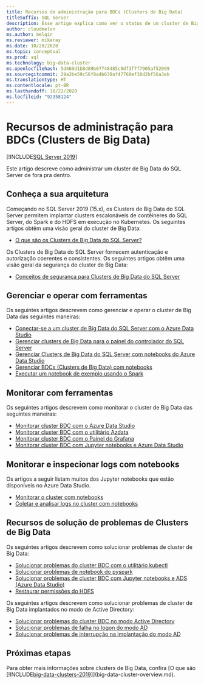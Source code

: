 ```yaml
---
title: Recursos de administração para BDCs (Clusters de Big Data)
titleSuffix: SQL Server
description: Esse artigo explica como ver o status de um cluster de Big Data usando o Azure Data Studio, notebooks e comandos da CLI de Dados do Azure (azdata).
author: cloudmelon
ms.author: melqin
ms.reviewer: mikeray
ms.date: 10/20/2020
ms.topic: conceptual
ms.prod: sql
ms.technology: big-data-cluster
ms.openlocfilehash: 5d469d1b8d89b07748485c9df3f7f7905af52099
ms.sourcegitcommit: 29a2be59c56f8a4b630af47760ef38d2bf56a3eb
ms.translationtype: HT
ms.contentlocale: pt-BR
ms.lasthandoff: 10/22/2020
ms.locfileid: "92358124"
---
```

# <a name="administration-resources-for-big-data-clusters-bdc"></a>Recursos de administração para BDCs (Clusters de Big Data) 

[!INCLUDE[SQL Server 2019](../includes/applies-to-version/sqlserver2019.md)]

Este artigo descreve como administrar um cluster de Big Data do SQL Server de fora pra dentro.

## <a name="know-your-architecture"></a>Conheça a sua arquitetura

Começando no SQL Server 2019 (15.x), os Clusters de Big Data do SQL Server permitem implantar clusters escalonáveis de contêineres do SQL Server, do Spark e do HDFS em execução no Kubernetes. Os seguintes artigos obtêm uma visão geral do cluster de Big Data:
- [O que são os Clusters de Big Data do SQL Server?](big-data-cluster-overview.md)

Os Clusters de Big Data do SQL Server fornecem autenticação e autorização coerentes e consistentes. Os seguintes artigos obtêm uma visão geral da segurança do cluster de Big Data:
- [Conceitos de segurança para Clusters de Big Data do SQL Server](concept-security.md)

## <a name="manage-and-operate-with-tools"></a>Gerenciar e operar com ferramentas

Os seguintes artigos descrevem como gerenciar e operar o cluster de Big Data das seguintes maneiras: 

- [Conectar-se a um cluster de Big Data do SQL Server com o Azure Data Studio](connect-to-big-data-cluster.md)
- [Gerenciar clusters de Big Data para o painel do controlador do SQL Server](manage-with-controller-dashboard.md)
- [Gerenciar Clusters de Big Data do SQL Server com notebooks do Azure Data Studio](notebooks-manage-bdc.md)
- [Gerenciar BDCs (Clusters de Big Data) com notebooks](cluster-manage-notebooks.md)
- [Executar um notebook de exemplo usando o Spark](notebooks-tutorial-spark.md)

## <a name="monitor-with-tools"></a>Monitorar com ferramentas

Os seguintes artigos descrevem como monitorar o cluster de Big Data das seguintes maneiras: 

- [Monitorar cluster BDC com o Azure Data Studio](cluster-monitor-ads.md)
- [Monitorar cluster BDC com o utilitário Azdata](cluster-monitor-cmdlet.md)
- [Monitorar cluster BDC com o Painel do Grafana](cluster-monitor-grafana.md)
- [Monitorar cluster BDC com Jupyter notebooks e Azure Data Studio](cluster-monitor-notebooks.md)

## <a name="monitor-and-inspect-logs-with-notebooks"></a>Monitorar e inspecionar logs com notebooks

Os artigos a seguir listam muitos dos Jupyter notebooks que estão disponíveis no Azure Data Studio.

- [Monitorar o cluster com notebooks](cluster-monitor-notebooks.md)
- [Coletar e analisar logs no cluster com notebooks](cluster-logging-notebooks.md)

## <a name="big-data-clusters-troubleshooting-resources"></a>Recursos de solução de problemas de Clusters de Big Data

Os seguintes artigos descrevem como solucionar problemas de cluster de Big Data:

- [Solucionar problemas do cluster BDC com o utilitário kubectl](cluster-troubleshooting-commands.md) 
- [Solucionar problemas de notebook do pyspark](troubleshoot-pyspark-notebook.md)
- [Solucionar problemas de cluster BDC com Jupyter notebooks e ADS (Azure Data Studio)](cluster-troubleshooter-notebooks.md)
- [Restaurar permissões do HDFS](troubleshoot-hdfs-restore-admin.md)

Os seguintes artigos descrevem como solucionar problemas de cluster de Big Data implantados no modo de Active Directory:
- [Solucionar problemas do cluster BDC no modo Active Directory](troubleshoot-active-directory.md) 
- [Solucionar problemas de falha no logon do modo AD](troubleshoot-ad-login-failed-untrusted-domain.md)
- [Solucionar problemas de interrupção na implantação do modo AD](troubleshoot-ad-reverse-lookup-zone.md)

## <a name="next-steps"></a>Próximas etapas

Para obter mais informações sobre clusters de Big Data, confira [O que são [!INCLUDE[big-data-clusters-2019](../includes/ssbigdataclusters-ss-nover.md)]](big-data-cluster-overview.md).